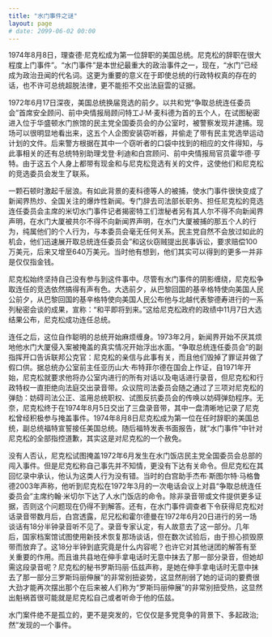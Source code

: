 ```yaml
---
title: "水门事件之谜"
layout: page
# date: 2099-06-02 00:00
---
```


1974年8月8日，理查德·尼克松成为第一位辞职的美国总统。尼克松的辞职在很大程度上门事件”。“水门事件”是本世纪最重大的政治事件之一，现在，“水门”已经成为政治丑闻的代名词。这更为重要的意义在于即使总统的行政特权真的存在的话，也不许可总统超脱法律，更不能拒不交出法庭雲的证据。

1972年6月17日深夜，美国总统换届竞选的前夕。以共和党“争取总统连任委员会”首席安全顾问、前中央情报局顾问特工J·M·麦科德为首的五个人，在试图秘密进入位于华盛顿水门旅馆的民主党全国委员会的办公室时，被警察发现并逮捕。现场可以很明显地看出来，这五个人企图安装窃听器，并偷走了带有民主党选举运动计划的文件。后来警方根据在其中一个窃听者的口袋中找到的相应的文件得知，与此事相关的还有总统特别助理戈登·利迪和白宫顾问、前中央情报局官员霍华德·亨特。由于这五个人身上都带有现金和与尼克松竞选有关的文件，这使他们和尼克松的竞选委员会发生了联系。

一颗石顿时激起千层浪。有如此背景的麦科德等人的被捕，使水门事件很快变成了新闻界热炒、全国关注的爆炸性新闻。专门辞去司法部长职务、担任尼克松的竞选连任委员会主席的米切水门事件记者揭密特工们泄秘者另有其人尔不得不向新闻界声明，在水门大厦被共尔不得不向新闻界声明，在水门大厦被捕的那五个人的行为，纯属他们的个人行为，与本委员会毫无任何关系。民主党自然不会放过如此的机会，他们迅速展开取总统连任委员会”和这伙窃贼提出民事诉讼，要求赔偿100万美元，后来又增至640万美元。当时他有想到，他们其实可以得到的更多一并非是仅仅指金钱。

尼克松始终坚持自己没有参与到这件事中。尽管有水门事件的阴影缠绕，尼克松争取连任的竞选依然搞得有声有色。大选前夕，从巴黎回国的基辛格特使向美国人民公前夕，从巴黎回国的基辛格特使向美国人民公布他与北越代表黎德寿进行的一系列秘密会谈的成果，宣称：“和平即将到来。”这给尼克松政府的政绩中11月7日大选结果公布，尼克松成功连任总统。

连任之后，这位自作聪明的总统开始麻烦缠身。1973年2月，新闻界开始不厌其烦地他水门大厦侵入案被掩盖的真实情况开始浮出水面。“争取总统连任委员会”的副指挥开口告诉联邦公克官：尼克松的亲信与此事有关，而且他们毁掉了罪证并做了假口供。据总统办公室前主任亚历山大·布特菲尔德在国会上作证，自1971年开始，尼克松就要求他将办公室内进行的所有对话以及电话进行录音，但尼克松和行政特权一直拒绝向法庭交出录音带。众议院司法委员会随之通过了三项对尼克松的弹劾：妨碍司法公正、滥用总统职权、试图反抗委员会的传唤以妨碍弹劾程序。无奈，尼克松终于在1974年8月5日交出了三盘录音带，其中一盘清晰地记录了尼克松曾经积极参与掩盖事件。1974年8月8日尼克松成为第一位在任时辞职的美国总统，副总统福特宣誓接任美国总统。随后福特发表书面报告，就“水门事件”中针对尼克松的全部指控道歉，其实这是对尼克松的一个赦免。

没有人否认，尼克松试图掩盖1972年6月发生在水门饭店民主党全国委员会总部的闯入事件。但是尼克松称自己事先并不知情，更没有下达有关命令。但尼克松在其回忆录中承认，他认为这类人行为没有错。当时的白宫助手杰布·斯图尔特·马格鲁德2003年声称，他听到尼克松在1972年3月的一次电话会议上对县“争取总统连任委员会”主席约翰·米切尔下达了人水门饭店的命令。除非录音带或文件提供更多证据，否则这个问题现在仍得不到解答。还有，在水门事件调查者下令获得尼克松对话录音带数月后，白宫透露，尼兄松和霍尔德曼在1972年6月20日进行的另一场谈话有18分半钟录音听不见了。录音专家认定，有人故意去了这一部分。几年后，国家档案馆试图使用新技术恢复那场谈话，但在数次试验后，由于担心损毁原带而放弃了。这18分半钟到底究竟是什么内容呢？也许它对其他谜团的解答有至关重要的作用。而且谁共县地在伸手拿电话时无意中抹去了那一部分录音，但她却需这段录音呢？尼克松的秘书罗斯玛丽·伍兹声称，是她在伸手拿电话时无意中抹去了那一部分三罗斯玛丽伸展”的非常别扭姿势，这显然削弱了她的证词的要费很大劲才能再次摆出那个在后来被人们称为“罗斯玛丽伸展”的非常别扭受热，这显然出魁祸首很可能就是尼克松自己或者听命于他的伍兹。

水门案件绝不是孤立的，更不是突发的，它仅仅是多党竞争的背景下、多起政治;然”发现的一个事件。


